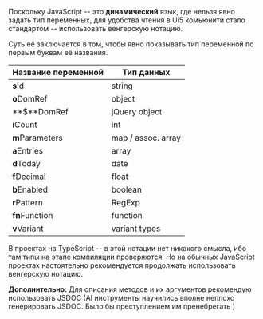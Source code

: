 Поскольку JavaScript -- это **динамический** язык, где нельзя явно задать тип переменных, для удобства чтения в Ui5 комьюнити стало стандартом -- использовать венгерскую нотацию. 

Суть её заключается в том, чтобы явно показывать тип переменной по первым буквам её названия. 

| Название переменной | Тип данных               |
| ------------------- | ------------------ |
| **s**Id             | string             |
| **o**DomRef         | object             |
| **$**DomRef         | jQuery object      |
| **i**Count          | int                |
| **m**Parameters     | map / assoc. array |
| **a**Entries        | array              |
| **d**Today          | date               |
| **f**Decimal        | float              |
| **b**Enabled        | boolean            |
| **r**Pattern        | RegExp             |
| **fn**Function      | function           |
| **v**Variant        | variant types      |

В проектах на TypeScript -- в этой нотации нет никакого смысла, ибо там типы на этапе компиляции проверяются. Но на обычных JavaScript проектах настоятельно рекомендуется продолжать использовать венгерскую нотацию. 

**Дополнительно:** Для описания методов и их аргументов рекомендую использовать JSDOC (AI инструменты научились вполне неплохо генерировать JSDOC. Было бы преступлением им пренебрегать )